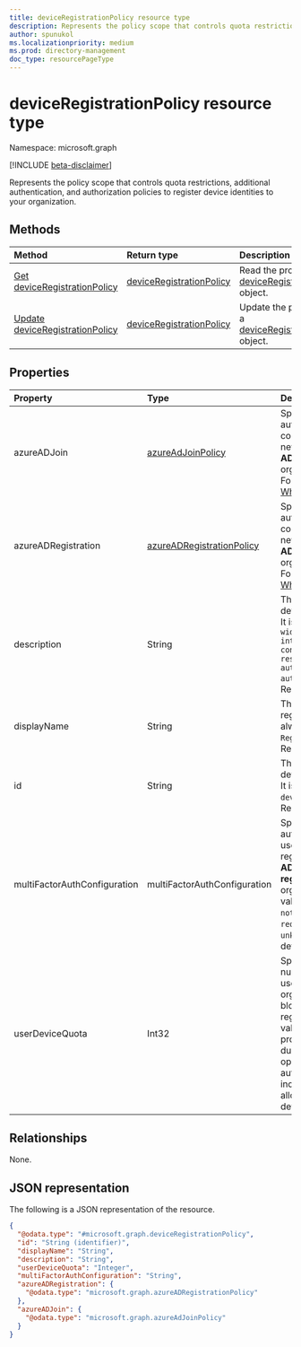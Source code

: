 ```yaml
---
title: deviceRegistrationPolicy resource type
description: Represents the policy scope that controls quota restrictions, additional authentication, and authorization policies for the Azure Active Directory tenant.
author: spunukol
ms.localizationpriority: medium
ms.prod: directory-management
doc_type: resourcePageType
---
```


# deviceRegistrationPolicy resource type

Namespace: microsoft.graph

[!INCLUDE [beta-disclaimer](../../includes/beta-disclaimer.md)]

Represents the policy scope that controls quota restrictions, additional authentication, and authorization policies to register device identities to your organization.

## Methods

| Method                                                                       | Return type                                                          | Description                                                                                             |
| :--------------------------------------------------------------------------- | :------------------------------------------------------------------- | :------------------------------------------------------------------------------------------------------ |
| [Get deviceRegistrationPolicy](../api/deviceregistrationpolicy-get.md)       | [deviceRegistrationPolicy](../resources/deviceregistrationpolicy.md) | Read the properties of a [deviceRegistrationPolicy](../resources/deviceregistrationpolicy.md) object.   |
| [Update deviceRegistrationPolicy](../api/deviceregistrationpolicy-update.md) | [deviceRegistrationPolicy](../resources/deviceregistrationpolicy.md) | Update the properties of a [deviceRegistrationPolicy](../resources/deviceregistrationpolicy.md) object. |

## Properties

| Property                     | Type                                                                   | Description                                                                                                                                                                                                                                                                                                                        |
| :--------------------------- | :--------------------------------------------------------------------- | :--------------------------------------------------------------------------------------------------------------------------------------------------------------------------------------------------------------------------------------------------------------------------------------------------------------------------------- |
| azureADJoin                  | [azureAdJoinPolicy](../resources/azureadjoinpolicy.md)                 | Specifies the authorization policy for controlling registration of new devices using **Azure AD Join** within your organization. Required. For more information, see [What is a device identity?](/azure/active-directory/devices/overview).                                                                                       |
| azureADRegistration          | [azureADRegistrationPolicy](../resources/azureadregistrationpolicy.md) | Specifies the authorization policy for controlling registration of new devices using **Azure AD registered** within your organization. Required. For more information, see [What is a device identity?](/azure/active-directory/devices/overview).                                                                                 |
| description                  | String                                                                 | The description of the device registration policy. It is always set to `Tenant-wide policy that manages intial provisioning controls using quota restrictions, additional authentication and authorization checks`. Read-only.                                                                                                     |
| displayName                  | String                                                                 | The name of the device registration policy. It is always set to `Device Registration Policy`. Read-only.                                                                                                                                                                                                                           |
| id                           | String                                                                 | The identifier of the device registration policy. It is always set to `deviceRegistrationPolicy`. Read-only.                                                                                                                                                                                                                       |
| multiFactorAuthConfiguration | multiFactorAuthConfiguration                                           | Specifies the authentication policy for a user to complete registration using **Azure AD Join** or **Azure AD registered** within your organization. The possible values are: `0` (meaning `notRequired`), `1` (meaning `required`), and `2` (meaning `unknownFutureValue`). The default value is `0`.                             |
| userDeviceQuota              | Int32                                                                  | Specifies the maximum number of devices that a user can have within your organization before blocking new device registrations. The default value is set to 50. If this property is not specified during the policy update operation, it is automatically reset to `0` to indicate that users are not allowed to join any devices. |

## Relationships

None.

## JSON representation

The following is a JSON representation of the resource.

<!-- {
  "blockType": "resource",
  "keyProperty": "id",
  "@odata.type": "microsoft.graph.deviceRegistrationPolicy",
  "openType": false
}
-->

```json
{
  "@odata.type": "#microsoft.graph.deviceRegistrationPolicy",
  "id": "String (identifier)",
  "displayName": "String",
  "description": "String",
  "userDeviceQuota": "Integer",
  "multiFactorAuthConfiguration": "String",
  "azureADRegistration": {
    "@odata.type": "microsoft.graph.azureADRegistrationPolicy"
  },
  "azureADJoin": {
    "@odata.type": "microsoft.graph.azureAdJoinPolicy"
  }
}
```
